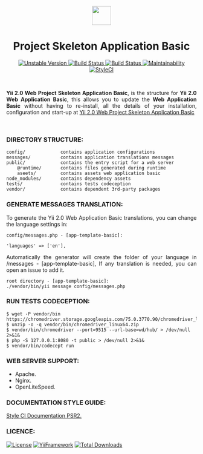 <p align="center">
    <a href="https://github.com/terabytesoftw/app-template-basic" target="_blank">
        <img src="https://lh3.googleusercontent.com/D9TFw1F6ddPuheDc_tpNptTdvTg-FNNpjLSBN14X6Sc-3JDiOxfE67rEh4OZfygonx1tKei2b2DEOHDLjF6T3xl8e-rkEEPZeGqLTWcS_v2cBRlyo0vcZLDHG5ivSDGIWCsenbol=w2400" height="50px;">
    </a>
    <h1 align="center">Project Skeleton Application Basic</h1>
</p>

<p align="center">
    <a href="https://packagist.org/packages/terabytesoftw/app-template-basic" target="_blank">
        <img src="https://poser.pugx.org/terabytesoftw/app-template-basic/v/unstable" alt="Unstable Version">
    </a>
    <a href="https://travis-ci.org/terabytesoftw/app-template-basic" target="_blank">
        <img src="https://travis-ci.org/terabytesoftw/app-template-basic.svg?branch=master" alt="Build Status">
    </a>
    <a href="https://scrutinizer-ci.com/g/terabytesoftw/app-template-basic" target="_blank">
        <img src="https://scrutinizer-ci.com/g/terabytesoftw/app-template-basic/badges/build.png?b=master" alt="Build Status">
    </a>
    <a href="https://codeclimate.com/github/terabytesoftw/app-template-basic/maintainability">
        <img src="https://api.codeclimate.com/v1/badges/f8f067287ac8ca7bfb43/maintainability" alt="Maintainability">
    </a>
	<a href="https://github.styleci.io/repos/192995606">
		<img src="https://github.styleci.io/repos/192995606/shield?branch=master" alt="StyleCI">
	</a>		
</p>
</br>

<p align="justify">
<strong>Yii 2.0 Web Project Skeleton Application Basic</strong>, is the structure for <strong>Yii 2.0 Web Application Basic</strong>, this allows you to update the <strong>Web Application Basic</strong> without having to re-install, all the details of your installation, configuration and start-up at <a href="https://github.com/terabytesoftw/app-template-basic" title="Yii 2.0 Web Project Skeleton Application Basic" target="_blank">Yii 2.0 Web Project Skeleton Application Basic</a>
</p>

</br>

### **DIRECTORY STRUCTURE:**

```
config/             contains application configurations
messages/           contains application translations messages
public/             contains the entry script for a web server
    @runtime/       contains files generated during runtime
    aseets/         contains assets web application basic
node_modules/       contains dependency assets
tests/              contains tests codeception
vendor/             contains dependent 3rd-party packages
```

### **GENERATE MESSAGES TRANSLATION:**

<p align="justify">
To generate the Yii 2.0 Web Application Basic translations, you can change the language settings in:
<p>

```
config/messages.php - [app-template-basic]:

'languages' => ['en'], 
```
<p align="justify">
Automatically the generator will create the folder of your language in /messages - [app-template-basic], If any translation is needed, you can open an issue to add it.
</p>

```
root directory - [app-template-basic]:
./vendor/bin/yii message config/messages.php
```

### **RUN TESTS CODECEPTION:**

~~~
$ wget -P vendor/bin https://chromedriver.storage.googleapis.com/75.0.3770.90/chromedriver_linux64.zip
$ unzip -o -q vendor/bin/chromedriver_linux64.zip
$ vendor/bin/chromedriver --port=9515 --url-base=wd/hub/ > /dev/null 2>&1&
$ php -S 127.0.0.1:8080 -t public > /dev/null 2>&1&
$ vendor/bin/codecept run
~~~

### **WEB SERVER SUPPORT:**

- Apache.
- Nginx.
- OpenLiteSpeed.

### **DOCUMENTATION STYLE GUIDE:**

[Style CI Documentation PSR2.](https://docs.styleci.io/presets#psr2)

### **LICENCE:**

[![License](https://poser.pugx.org/terabytesoftw/app-template-basic/license)](LICENSE.md)
[![YiiFramework](https://img.shields.io/badge/Powered_by-Yii_Framework-green.svg?style=flat)](https://www.yiiframework.com/)
[![Total Downloads](https://poser.pugx.org/terabytesoftw/app-template-basic/downloads)](https://packagist.org/packages/terabytesoftw/app-template-basic)

